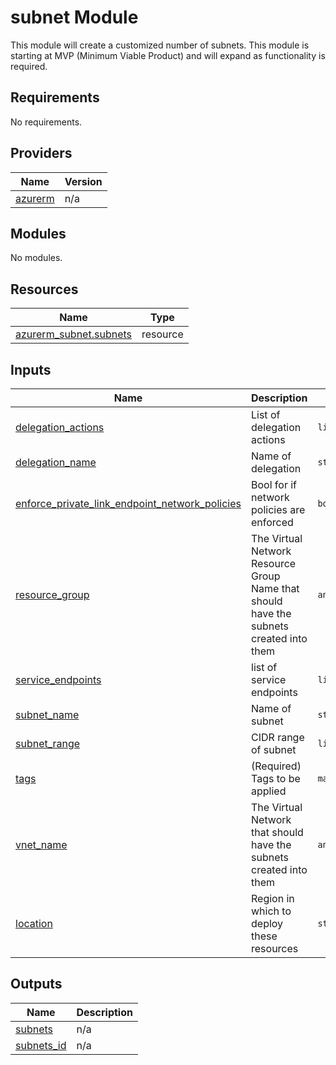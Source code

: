 <!-- BEGIN_TF_DOCS -->
# subnet Module

This module will create a customized number of subnets.  This module is starting at MVP (Minimum Viable Product) and will expand as functionality is required.

## Requirements

No requirements.

## Providers

| Name | Version |
|------|---------|
| <a name="provider_azurerm"></a> [azurerm](#provider\_azurerm) | n/a |

## Modules

No modules.

## Resources

| Name | Type |
|------|------|
| [azurerm_subnet.subnets](https://registry.terraform.io/providers/hashicorp/azurerm/latest/docs/resources/subnet) | resource |

## Inputs

| Name | Description | Type | Default | Required |
|------|-------------|------|---------|:--------:|
| <a name="input_delegation_actions"></a> [delegation\_actions](#input\_delegation\_actions) | List of delegation actions | `list(string)` | n/a | yes |
| <a name="input_delegation_name"></a> [delegation\_name](#input\_delegation\_name) | Name of delegation | `string` | n/a | yes |
| <a name="input_enforce_private_link_endpoint_network_policies"></a> [enforce\_private\_link\_endpoint\_network\_policies](#input\_enforce\_private\_link\_endpoint\_network\_policies) | Bool for if network policies are enforced | `bool` | n/a | yes |
| <a name="input_resource_group"></a> [resource\_group](#input\_resource\_group) | The Virtual Network Resource Group Name that should have the subnets created into them | `any` | n/a | yes |
| <a name="input_service_endpoints"></a> [service\_endpoints](#input\_service\_endpoints) | list of service endpoints | `list(string)` | n/a | yes |
| <a name="input_subnet_name"></a> [subnet\_name](#input\_subnet\_name) | Name of subnet | `string` | n/a | yes |
| <a name="input_subnet_range"></a> [subnet\_range](#input\_subnet\_range) | CIDR range of subnet | `list(string)` | n/a | yes |
| <a name="input_tags"></a> [tags](#input\_tags) | (Required) Tags to be applied | `map(string)` | n/a | yes |
| <a name="input_vnet_name"></a> [vnet\_name](#input\_vnet\_name) | The Virtual Network that should have the subnets created into them | `any` | n/a | yes |
| <a name="input_location"></a> [location](#input\_location) | Region in which to deploy these resources | `string` | `"eastus"` | no |

## Outputs

| Name | Description |
|------|-------------|
| <a name="output_subnets"></a> [subnets](#output\_subnets) | n/a |
| <a name="output_subnets_id"></a> [subnets\_id](#output\_subnets\_id) | n/a |
<!-- END_TF_DOCS -->